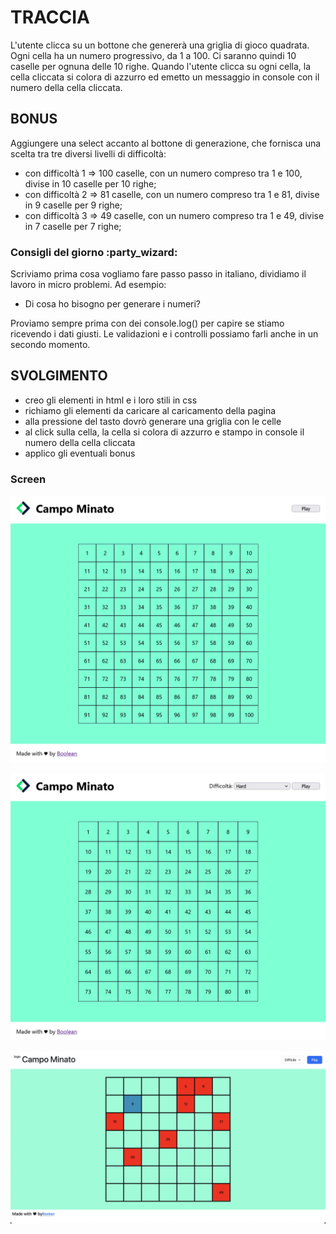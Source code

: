 # TRACCIA

L'utente clicca su un bottone che genererà una griglia di gioco quadrata.
Ogni cella ha un numero progressivo, da 1 a 100.
Ci saranno quindi 10 caselle per ognuna delle 10 righe.
Quando l'utente clicca su ogni cella, la cella cliccata si colora di azzurro ed emetto un messaggio in console con il numero della cella cliccata.

## BONUS

Aggiungere una select accanto al bottone di generazione, che fornisca una scelta tra tre diversi livelli di difficoltà:

- con difficoltà 1 => 100 caselle, con un numero compreso tra 1 e 100, divise in 10 caselle per 10 righe;
- con difficoltà 2 => 81 caselle, con un numero compreso tra 1 e 81, divise in 9 caselle per 9 righe;
- con difficoltà 3 => 49 caselle, con un numero compreso tra 1 e 49, divise in 7 caselle per 7 righe;

### Consigli del giorno :party_wizard:

Scriviamo prima cosa vogliamo fare passo passo in italiano, dividiamo il lavoro in micro problemi.
Ad esempio:

- Di cosa ho bisogno per generare i numeri?

Proviamo sempre prima con dei console.log() per capire se stiamo ricevendo i dati giusti.
Le validazioni e i controlli possiamo farli anche in un secondo momento.

## SVOLGIMENTO

- creo gli elementi in html e i loro stili in css
- richiamo gli elementi da caricare al caricamento della pagina
- alla pressione del tasto dovrò generare una griglia con le celle
- al click sulla cella, la cella si colora di azzurro e stampo in console il numero della cella cliccata
- applico gli eventuali bonus

### Screen

![screen1](/img/untitled.png)

![screen2](/img/screen.png)

![screen2](/img/screenshot.jpg)
